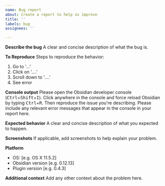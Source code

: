 ```yaml
---
name: Bug report
about: Create a report to help us improve
title: ''
labels: bug
assignees: ''

---
```


**Describe the bug**
A clear and concise description of what the bug is.

**To Reproduce**
Steps to reproduce the behavior:
1. Go to '...'
2. Click on '....'
3. Scroll down to '....'
4. See error

**Console output**
Please open the Obsidian developer console (<kbd>Ctrl</kbd>+<kbd>Shift</kbd>+<kbd>I</kbd>). Click anywhere in the console and force reload Obsidian by typing <kbd>Ctrl</kbd>+<kbd>R</kbd>. Then reproduce the issue you're describing. Please include any relevant error messages that appear in the console in your report here.

**Expected behavior**
A clear and concise description of what you expected to happen.

**Screenshots**
If applicable, add screenshots to help explain your problem.

**Platform**
 - OS: [e.g. OS X 11.5.2]
 - Obsidian version [e.g. 0.12.13]
 - Plugin version [e.g. 0.4.3]

**Additional context**
Add any other context about the problem here.
